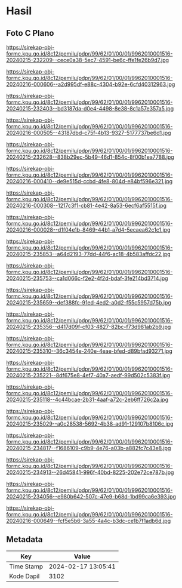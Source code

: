 # Hasil

## Foto C Plano

https://sirekap-obj-formc.kpu.go.id/8c12/pemilu/pdpr/99/62/01/00/01/9962010001516-20240215-232209--cece0a38-5ec7-4591-be6c-ffe1fe26b9d7.jpg

https://sirekap-obj-formc.kpu.go.id/8c12/pemilu/pdpr/99/62/01/00/01/9962010001516-20240216-000606--a2d995df-e88c-4304-b92e-6cfd40312963.jpg

https://sirekap-obj-formc.kpu.go.id/8c12/pemilu/pdpr/99/62/01/00/01/9962010001516-20240215-232403--bd3187da-d0e4-4498-8e38-8c1a57e357a5.jpg

https://sirekap-obj-formc.kpu.go.id/8c12/pemilu/pdpr/99/62/01/00/01/9962010001516-20240216-000505--43187dbd-c75f-4b13-9327-5177737be6d1.jpg

https://sirekap-obj-formc.kpu.go.id/8c12/pemilu/pdpr/99/62/01/00/01/9962010001516-20240215-232628--838b29ec-5b49-46d1-854c-8f00b1ea7788.jpg

https://sirekap-obj-formc.kpu.go.id/8c12/pemilu/pdpr/99/62/01/00/01/9962010001516-20240216-000410--de9e515d-ccbd-4fe8-804d-e84bf596e321.jpg

https://sirekap-obj-formc.kpu.go.id/8c12/pemilu/pdpr/99/62/01/00/01/9962010001516-20240216-000308--1217c3f1-cb81-4e42-8a53-6ecf6af5515f.jpg

https://sirekap-obj-formc.kpu.go.id/8c12/pemilu/pdpr/99/62/01/00/01/9962010001516-20240216-000028--d1f04e1b-8469-44b1-a7d4-5ecaea62c1c1.jpg

https://sirekap-obj-formc.kpu.go.id/8c12/pemilu/pdpr/99/62/01/00/01/9962010001516-20240215-235853--a64d2193-77dd-44f6-ac18-4b583affdc22.jpg

https://sirekap-obj-formc.kpu.go.id/8c12/pemilu/pdpr/99/62/01/00/01/9962010001516-20240215-235753--ca1d066c-f2e2-4f2d-bdaf-3fe214bd3714.jpg

https://sirekap-obj-formc.kpu.go.id/8c12/pemilu/pdpr/99/62/01/00/01/9962010001516-20240215-235659--def388fc-91ed-4ed2-a0d2-f55c5957d75b.jpg

https://sirekap-obj-formc.kpu.go.id/8c12/pemilu/pdpr/99/62/01/00/01/9962010001516-20240215-235356--d417d09f-cf03-4827-82bc-f73d981ab2b9.jpg

https://sirekap-obj-formc.kpu.go.id/8c12/pemilu/pdpr/99/62/01/00/01/9962010001516-20240215-235310--36c3454e-240e-4eae-bfed-d89bfad93271.jpg

https://sirekap-obj-formc.kpu.go.id/8c12/pemilu/pdpr/99/62/01/00/01/9962010001516-20240215-235221--8df675e8-4ef7-40a7-aedf-99d502c5383f.jpg

https://sirekap-obj-formc.kpu.go.id/8c12/pemilu/pdpr/99/62/01/00/01/9962010001516-20240215-235118--4c44bcae-2b31-4aaf-a72c-2eb6ff726c2a.jpg

https://sirekap-obj-formc.kpu.go.id/8c12/pemilu/pdpr/99/62/01/00/01/9962010001516-20240215-235029--a0c28538-5692-4b38-ad91-129107b8106c.jpg

https://sirekap-obj-formc.kpu.go.id/8c12/pemilu/pdpr/99/62/01/00/01/9962010001516-20240215-234817--f1686109-c9b9-4e76-a03b-a882fc7c43e8.jpg

https://sirekap-obj-formc.kpu.go.id/8c12/pemilu/pdpr/99/62/01/00/01/9962010001516-20240215-234913--26d45841-996f-40bd-8225-202e72ce787b.jpg

https://sirekap-obj-formc.kpu.go.id/8c12/pemilu/pdpr/99/62/01/00/01/9962010001516-20240215-234056--e980b642-507c-47e9-b68d-1bd99ca6e393.jpg

https://sirekap-obj-formc.kpu.go.id/8c12/pemilu/pdpr/99/62/01/00/01/9962010001516-20240216-000649--fcf5e5b6-3a55-4a4c-b3dc-ce1b7f1adb6d.jpg


## Metadata

| Key        | Value               |
| ---------- | ------------------- |
| Time Stamp | 2024-02-17 13:05:41 |
| Kode Dapil | 3102                |



